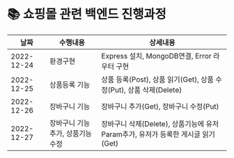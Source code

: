 # 📚 쇼핑몰 관련 백엔드 진행과정

| 날짜 | 수행내용 | 상세내용 |
|-|-|-|
| 2022-12-24 | 환경구현 | Express 설치, MongoDB연결, Error 라우터 구현 |
| 2022-12-25 | 상품등록 기능 | 상품 등록(Post), 상품 읽기(Get), 상품 수정(Put), 상품 삭제(Delete) |
| 2022-12-26 | 장바구니 기능 | 장바구니 추가(Get), 장바구니 수정(Put) |
| 2022-12-27 | 장바구니 기능추가, 상품기능 수정 | 장바구니 삭제(Delete), 상품기능에 유저 Param추가, 유저가 등록한 게시글 읽기(Get) |